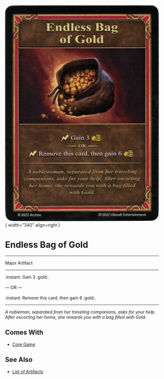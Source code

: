![Endless Bag of Gold](../assets/artifacts_major-endless_bag_of_gold.webp){ width="340" align=right }

# Endless Bag of Gold
___
Major Artifact
___
:instant: Gain 3 :gold:.<br><br>— OR —<br><br>:instant: Remove this card, then gain 6 :gold:.
___
*A nobleman, separated from her traveling companions, asks for your help. After escorting her home, she rewards you with a bag filled with Gold.*


## Comes With

- [Core Game](../content.md)


## See Also

- [List of Artifacts](../artifacts.md)
